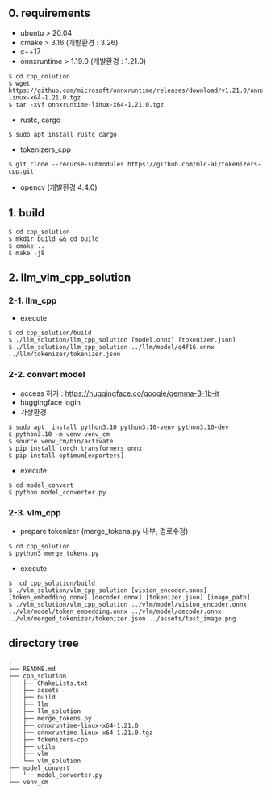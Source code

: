 ## 0. requirements
- ubuntu > 20.04
- cmake > 3.16 (개발환경 : 3.26)
- c++17
- onnxruntime > 1.19.0 (개발환경 : 1.21.0)
```
$ cd cpp_colution
$ wget https://github.com/microsoft/onnxruntime/releases/download/v1.21.0/onnxruntime-linux-x64-1.21.0.tgz
$ tar -xvf onnxruntime-linux-x64-1.21.0.tgz
```
- rustc, cargo
```
$ sudo apt install rustc cargo
```
- tokenizers_cpp
```
$ git clone --recurse-submodules https://github.com/mlc-ai/tokenizers-cpp.git
```
- opencv (개발환경 4.4.0)

## 1. build
```
$ cd cpp_solution
$ mkdir build && cd build
$ cmake ..
$ make -j8
```

## 2. llm_vlm_cpp_solution

### 2-1. llm_cpp
- execute
```
$ cd cpp_solution/build
$ ./llm_solution/llm_cpp_solution [model.onnx] [tokenizer.json]
$ ./llm_solution/llm_cpp_solution ../llm/model/q4f16.onnx ../llm/tokenizer/tokenizer.json
```

### 2-2. convert model
- access 허가 : https://huggingface.co/google/gemma-3-1b-it
- huggingface login
- 가상환경
```
$ sudo apt  install python3.10 python3.10-venv python3.10-dev
$ python3.10 -m venv venv_cm
$ source venv_cm/bin/activate
$ pip install torch transformers onnx
$ pip install optimum[exporters]
```
- execute
```
$ cd model_convert
$ python model_converter.py
```


### 2-3. vlm_cpp
- prepare tokenizer (merge_tokens.py 내부, 경로수정)
```
$ cd cpp_solution
$ python3 merge_tokens.py
```
- execute
```
$  cd cpp_solution/build
$ ./vlm_solution/vlm_cpp_solution [vision_encoder.onnx] [token_embedding.onnx] [decoder.onnx] [tokenizer.json] [image_path]
$ ./vlm_solution/vlm_cpp_solution ../vlm/model/vision_encoder.onnx ../vlm/model/token_embedding.onnx ../vlm/model/decoder.onnx ../vlm/merged_tokenizer/tokenizer.json ../assets/test_image.png
```

## directory tree
```
.
├── README.md
├── cpp_solution
│   ├── CMakeLists.txt
│   ├── assets
│   ├── build
│   ├── llm
│   ├── llm_solution
│   ├── merge_tokens.py
│   ├── onnxruntime-linux-x64-1.21.0
│   ├── onnxruntime-linux-x64-1.21.0.tgz
│   ├── tokenizers-cpp
│   ├── utils
│   ├── vlm
│   └── vlm_solution
├── model_convert
│   └── model_converter.py
└── venv_cm
```